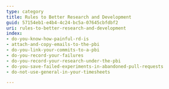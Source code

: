 ```yaml
---
type: category
title: Rules to Better Research and Development
guid: 57154eb1-e4b4-4c24-bc5a-07645cbfdbf2
uri: rules-to-better-research-and-development
index:
- do-you-know-how-painful-rd-is
- attach-and-copy-emails-to-the-pbi
- do-you-link-your-commits-to-a-pbi
- do-you-record-your-failures
- do-you-record-your-research-under-the-pbi
- do-you-save-failed-experiments-in-abandoned-pull-requests
- do-not-use-general-in-your-timesheets

---
```

<p>​​<br></p>


